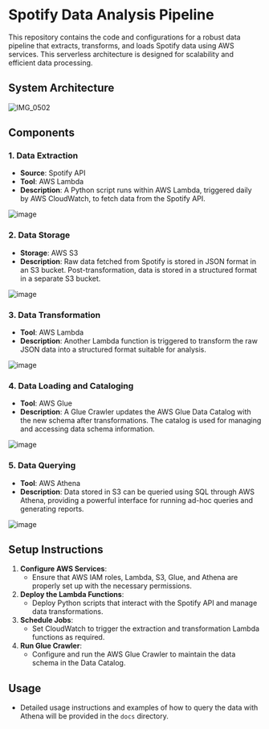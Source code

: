 # Spotify Data Analysis Pipeline

This repository contains the code and configurations for a robust data pipeline that extracts, transforms, and loads Spotify data using AWS services. This serverless architecture is designed for scalability and efficient data processing.

## System Architecture

![IMG_0502](https://github.com/pgrarchives/aws-etl-datapipeline/assets/112724112/d4dbb7a0-8357-4e5c-bcf9-2d0da1dc3545)

## Components

### 1. Data Extraction
- **Source**: Spotify API
- **Tool**: AWS Lambda
- **Description**: A Python script runs within AWS Lambda, triggered daily by AWS CloudWatch, to fetch data from the Spotify API.

![image](https://github.com/pgrarchives/aws-etl-datapipeline/assets/112724112/13dcb0a2-0ca6-4b24-bbd0-644ab89981b4)

### 2. Data Storage
- **Storage**: AWS S3
- **Description**: Raw data fetched from Spotify is stored in JSON format in an S3 bucket. Post-transformation, data is stored in a structured format in a separate S3 bucket.

![image](https://github.com/pgrarchives/aws-etl-datapipeline/assets/112724112/448c002e-1b2f-4108-84fc-3c66170c33aa)

### 3. Data Transformation
- **Tool**: AWS Lambda
- **Description**: Another Lambda function is triggered to transform the raw JSON data into a structured format suitable for analysis.

![image](https://github.com/pgrarchives/aws-etl-datapipeline/assets/112724112/d95b7912-2741-4ce9-9fa7-e2fa1372eaaa)

### 4. Data Loading and Cataloging
- **Tool**: AWS Glue
- **Description**: A Glue Crawler updates the AWS Glue Data Catalog with the new schema after transformations. The catalog is used for managing and accessing data schema information.

![image](https://github.com/pgrarchives/aws-etl-datapipeline/assets/112724112/76f2c163-98c1-45e0-adfd-040eb659c93c)

### 5. Data Querying
- **Tool**: AWS Athena
- **Description**: Data stored in S3 can be queried using SQL through AWS Athena, providing a powerful interface for running ad-hoc queries and generating reports.

![image](https://github.com/pgrarchives/aws-etl-datapipeline/assets/112724112/519f0a41-be74-49f1-a7fe-6d4cf44b73f4)

## Setup Instructions

1. **Configure AWS Services**:
   - Ensure that AWS IAM roles, Lambda, S3, Glue, and Athena are properly set up with the necessary permissions.
2. **Deploy the Lambda Functions**:
   - Deploy Python scripts that interact with the Spotify API and manage data transformations.
3. **Schedule Jobs**:
   - Set CloudWatch to trigger the extraction and transformation Lambda functions as required.
4. **Run Glue Crawler**:
   - Configure and run the AWS Glue Crawler to maintain the data schema in the Data Catalog.

## Usage

- Detailed usage instructions and examples of how to query the data with Athena will be provided in the `docs` directory.

